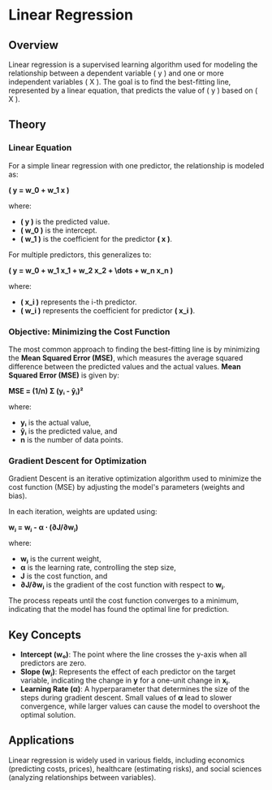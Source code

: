 # Linear Regression

## Overview

Linear regression is a supervised learning algorithm used for modeling the relationship between a dependent variable \( y \) and one or more independent variables \( X \). The goal is to find the best-fitting line, represented by a linear equation, that predicts the value of \( y \) based on \( X \).

## Theory

### Linear Equation

For a simple linear regression with one predictor, the relationship is modeled as:

**\( y = w_0 + w_1 x \)**

where:
- **\( y \)** is the predicted value.
- **\( w_0 \)** is the intercept.
- **\( w_1 \)** is the coefficient for the predictor **\( x \)**.

For multiple predictors, this generalizes to:

**\( y = w_0 + w_1 x_1 + w_2 x_2 + \dots + w_n x_n \)**

where:
- **\( x_i \)** represents the i-th predictor.
- **\( w_i \)** represents the coefficient for predictor **\( x_i \)**.

### Objective: Minimizing the Cost Function

The most common approach to finding the best-fitting line is by minimizing the **Mean Squared Error (MSE)**, which measures the average squared difference between the predicted values and the actual values. 
**Mean Squared Error (MSE)** is given by:

**MSE = (1/n) Σ (yᵢ - ŷᵢ)²**

where:
- **yᵢ** is the actual value,
- **ŷᵢ** is the predicted value, and
- **n** is the number of data points.

### Gradient Descent for Optimization

Gradient Descent is an iterative optimization algorithm used to minimize the cost function (MSE) by adjusting the model's parameters (weights and bias). 

In each iteration, weights are updated using:

**wⱼ = wⱼ - α ⋅ (∂J/∂wⱼ)**

where:
- **wⱼ** is the current weight,
- **α** is the learning rate, controlling the step size,
- **J** is the cost function, and
- **∂J/∂wⱼ** is the gradient of the cost function with respect to **wⱼ**.

The process repeats until the cost function converges to a minimum, indicating that the model has found the optimal line for prediction.

## Key Concepts

- **Intercept (w₀)**: The point where the line crosses the y-axis when all predictors are zero.
- **Slope (wⱼ)**: Represents the effect of each predictor on the target variable, indicating the change in **y** for a one-unit change in **xⱼ**.
- **Learning Rate (α)**: A hyperparameter that determines the size of the steps during gradient descent. Small values of **α** lead to slower convergence, while larger values can cause the model to overshoot the optimal solution.


## Applications

Linear regression is widely used in various fields, including economics (predicting costs, prices), healthcare (estimating risks), and social sciences (analyzing relationships between variables).

